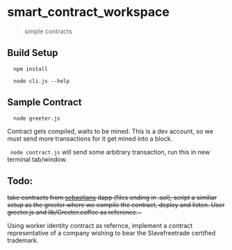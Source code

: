 # smart_contract_workspace

> simple contracts

## Build Setup

``` 
  npm install 

  node cli.js --help

```

## Sample Contract

```
  node greeter.js
```

Contract gets compiled, waits to be mined. This is a dev account, so we must send more transactions for it get mined into a block.

` node contract.js` will send some arbitrary transaction, run this in new terminal tab/window.

## Todo:
~~take contracts from [sebastians](https://github.com/slavefreetrade/SlaveFreeTrade/tree/master/dapp) dapp (files ending in .sol), script a similiar setup as the greeter where we compile the contract, deploy and listen. User greeter.js and lib/Greeter.coffee as reference.~~~

Using worker identity contract as refernce, implement a contract representative of a company wishing to bear the Slavefreetrade certified trademark.


